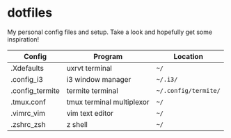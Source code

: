 # dotfiles
My personal config files and setup. Take a look and hopefully get some inspiration!

| Config | Program | Location |
|-------|--------|-------|
| .Xdefaults | uxrvt terminal | `~/` |
| .config_i3 | i3 window manager | `~/.i3/` |
| .config_termite | termite terminal | `~/.config/termite/` |
| .tmux.conf | tmux terminal multiplexor | `~/` |
| .vimrc_vim | vim text editor | `~/` |
| .zshrc_zsh | z shell | `~/` |
